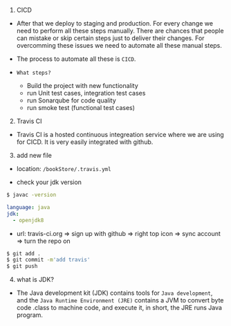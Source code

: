 1. CICD

- After that we deploy to staging and production. For every change we need to perform all these steps manually. There are chances that people can mistake or skip certain steps just to deliver their changes. For overcomming these issues we need to automate all these manual steps.

- The process to automate all these is `CICD`.

- `What steps?`

  - Build the project with new functionality
  - run Unit test cases, integration test cases
  - run Sonarqube for code quality
  - run smoke test (functional test cases)

2. Travis CI

- Travis CI is a hosted continuous integreation service where we are using for CICD. It is very easily integrated with github.

3. add new file

- location: `/bookStore/.travis.yml`

- check your jdk version

```bash
$ javac -version
```

```yml
language: java
jdk:
  - openjdk8
```

- url: travis-ci.org => sign up with github => right top icon => sync account => turn the repo on

```bash
$ git add .
$ git commit -m'add travis'
$ git push
```

4. what is JDK?

- The Java development kit (JDK) contains tools for `Java development`, and the `Java Runtime Environment (JRE)` contains a JVM to convert byte code .class to machine code, and execute it, in short, the JRE runs Java program.

